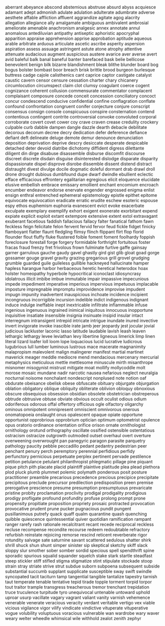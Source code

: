 aberrant
abeyance
abscond
abstemious
abstruse
absurd
abyss
acquiesce
adamant
adept
admonish
adulate
adulation
adulterate
adumbrate
adverse
aesthete
affable
affliction
affluent
aggrandize
agitate
agog
alacrity
allegation
allegiance
ally
amalgamate
ambiguous
ambivalent
ambrosial
ameliorate
amenable
anachronism
analgesic
annex
annotate
annul
anomalous
antediluvian
antipathy
antiseptic
aphoristic
apocryphal
apparition
appraise
apprehension
apprise
approbation
aptitude
aqueous
arable
arbitrate
arduous
articulate
ascetic
ascribe
asperity
aspersion
aspiration
assess
assuage
astringent
astute
atone
atrophy
attentive
attenuate
audacious
augment
auspicious
austere
avarice
aver
averse
avert
avid
baleful
balk
banal
baneful
banter
barefaced
bask
belie
bellicose
benevolent
benign
bilk
bizarre
blandishment
bleak
blithe
blunder
board
bog
bogus
bolster
bombast
boor
breach
brisk
brittle
brood
burgeon
burlesque
buttress
cadge
cajole
calisthenics
cant
caprice
captor
castigate
catalyst
caustic
cavern
censor
censure
cessation
charter
chary
chicanery
circumlocution
circumspect
claim
clot
clumsy
coagulant
coerce
cogent
cognizance
coherent
collusion
commensurate
commentator
complacent
complaisant
composure
concede
conceit
concession
conciliatory
concoct
concur
condescend
conducive
confidential
confine
conflagration
conflate
confound
confrontation
congruent
conifer
conjecture
conjure
conscript
consensus
consign
console
conspicuous
conspire
consternation
contend
contentious
contingent
contrite
controversial
convoke
convoluted
corporal
corroborate
covert
covet
cower
coy
crave
craven
crease
credulity
crockery
culpable
curb
dabble
dampen
dangle
dazzle
dearth
debacle
debilitate
decorous
decorum
decree
decry
dedication
defer
deference
defiance
defiant
deft
delineate
deluge
demote
demur
denounce
denunciation
deposition
deprivation
deprive
descry
desiccate
desperate
despicable
detached
deter
devoid
diatribe
dichotomy
diffident
digress
dilettante
diligent
din
dirge
disabuse
disassemble
disburse
discomfit
discourse
discreet
discrete
disdain
disguise
disinterested
dislodge
disparate
disparity
dispassionate
dispel
disprove
disrobe
dissemble
dissent
distend
distract
distraught
divest
divulge
docile
dogmatic
doleful
dormant
drab
drawl
droll
drone
drought
dubious
dumbfound
dupe
dwarf
dwindle
ebullient
eclectic
efface
efficacious
effrontery
egalitarian
egregious
elicit
eloquence
elucidate
elusive
embellish
embrace
emissary
emollient
enchant
encomium
encroach
encumber
endeavor
endorse
enervate
engender
engrossed
enigma
enlist
ensign
enthral
entrenched
ephemeral
epistemology
epistle
epithet
epitome
equivocate
equivocation
eradicate
erratic
erudite
eschew
esoteric
espouse
espy
ethos
euphemism
euphoria
evanescent
evict
evoke
exacerbate
exculpate
exemplary
exemplify
exhort
exigent
exonerate
exorbitant
expend
expiate
explicit
exploit
extant
extempore
extensive
extent
extol
extravagant
exuberant
facetious
faddish
fallacious
fallacy
falter
fanatical
fathom
fawn
feckless
feign
felicitate
felon
fervent
fervid
fervor
feud
fickle
fidget
finicky
flamboyant
flatter
flaunt
fledgling
flimsy
flinch
flippant
flirt
flop
florid
flounder
flout
fluffy
fluke
flustered
foible
foment
foment
foolhardy
foppish
foreclosure
forestall
forge
forgery
formidable
forthright
fortuitous
foster
fracas
fraud
frenzy
fret
frivolous
frown
fulminate
furtive
gaffe
gainsay
garner
garrulous
gauche
gaudy
gavel
ghastly
gird
gist
glib
gloat
goad
gorge
gossamer
gouge
gravel
gravity
grazing
gregarious
grill
grovel
grudging
grumble
guarded
guile
guileless
gullible
hackneyed
hallucinate
hamper
hapless
harangue
harbor
herbaceous
heretic
heretical
heterodox
hoax
holster
homeopathy
hyperbole
hypocritical
iconoclast
idiosyncrasy
idolatrous
illicit
imbibe
imbue
immutable
impair
impassive
impecunious
impede
impediment
imperative
imperious
impervious
impetuous
implacable
imposture
impregnable
impromptu
improvidence
improvise
impudent
impugn
impunity
inadvertent
inauspicious
inchoate
incidence
incipient
incongruous
incorrigible
incursion
indelible
indict
indigenous
indignant
induce
indulge
ineffable
inept
inextricable
infiltrate
inflammable
infuse
ingenious
ingenuous
ingrained
inimical
iniquitous
innocuous
inopportune
inquisitive
insatiate
insensible
insignia
insinuate
insipid
insular
intact
interregnum
intransigent
intrepid
intricate
intrigue
inundate
inured
invective
invert
invigorate
invoke
irascible
irate
jamb
jeer
jeopardy
jest
jocular
jovial
judicious
lackluster
laconic
lasso
latitude
laudable
lavish
leash
leaven
lethargic
lethargy
levee
leviathan
levy
libertine
ligneous
limerick
limp
linen
literal
lizard
loafer
loll
loom
lope
loquacious
lucid
lucrative
ludicrous
lugubrious
lull
lumber
luminous
lustrous
mace
macerate
magnanimity
malapropism
malevolent
malign
malingerer
manifest
martial
martinet
maverick
meager
meddle
mediocre
mend
mendacious
mercenary
mercurial
metaphysics
meticulous
mettle
mettlesome
minuscule
mirth
misanthrope
misnomer
misogynist
mistrust
mitigate
moat
mollify
mollycoddle
molt
morose
mosaic
mundane
nadir
narcotic
nausea
nefarious
neglect
neuralgia
nocturnal
noisome
nonchalant
nondescript
nonplused
note
notion
oaf
obdurate
obeisance
obelisk
obese
obfuscate
obituary
objurgate
objurgation
oblation
obligatory
oblique
obliquity
obliterate
oblivion
obloquy
obnoxious
obscure
obsequious
obsession
obsidian
obsolete
obstetrician
obstreperous
obtrude
obtrusive
obtuse
obviate
obvious
occult
oculist
odious
odium
odoriferous
odorous
offal
offertory
officious
ogle
olfactory
oligarchy
ominous
omnipotent
omnipresent
omniscient
omnivorous
onerous
onomatopoeia
onslaught
onus
opalescent
opaque
opiate
opportune
opportunist
opprobrious
opprobrium
optician
optimum
optometrist
opulence
opus
oratorio
ordinance
orientation
orifice
orison
ornate
ornithologist
ornithology
orotund
orthography
oscillate
ossified
ostensible
ostentatious
ostracism
ostracize
outgrowth
outmoded
outset
overhaul
overt
overture
overweening
overwrought
pan
panegyric
paragon
parasite
parquetry
pathology
paucity
pebble
peccadillo
pedant
pedantry
pedestrian
peer
penchant
penury
perch
peremptory
perennial
perfidious
perfidy
perfunctory
pernicious
perpetuate
perplex
pertinent
pervade
pestilence
petition
petulance
petulant
philanthropist
phlegmatic
pillage
pine
piquant
pique
pitch
pith
placate
placid
plaintiff
plaintive
platitude
plea
plead
plethora
plod
pluck
plumb
plummet
polemic
polymath
ponderous
posit
posture
practitioner
preamble
precarious
precedence
precious
precipice
precipitate
precipitous
preclude
precursor
predilection
predisposition
preen
premise
prerogative
prescience
presume
presumption
presumptuous
prevaricate
pristine
probity
proclamation
proclivity
prodigal
prodigality
prodigious
prodigy
profligate
profound
profundity
profuse
prolong
prompt
prone
propensity
propitiate
proposition
propriety
prosaic
protracted
provocation
provocative
prudent
prune
pucker
pugnacious
pundit
pungent
pusillanimous
putrefy
quack
quaff
qualm
quarantine
quash
quenching
quibble
quiescence
quintessential
quiver
quotidian
ramification
rampant
ranger
rarefy
rash
rationale
recalcitrant
recant
recede
reciprocal
reckless
recluse
recompense
recondite
recourse
redeem
redoubtable
refractory
refurbish
reinstate
rejoicing
remorse
rescind
reticent
reverberate
rigor
rotundity
salvage
sate
saturnine
savant
scattered
sedulous
shatter
shirk
shrill
shuck
shun
shunt
simper
sinister
sip
skeptical
sketchy
skiff
slack
sloppy
slur
smother
sober
somber
sordid
specious
spell
spendthrift
spine
sporadic
spurious
squalid
squander
squelch
stake
stark
startle
steadfast
steep
stickler
stiff
stifled
stigma
stigmatize
stint
stipulate
stockade
stoop
strain
stray
striate
strive
strut
subdue
suborn
subpoena
subsequent
subside
substantial
succumb
supplant
supplicate
susceptible
sway
swift
swindle
syncopated
tacit
taciturn
tamp
tangential
tangible
tantalize
tapestry
tarnish
taut
temperate
tenable
tentative
tepid
tirade
topple
torment
torpid
torpor
tout
traitor
trample
transgress
treacherous
tremor
trenchant
trepidation
truce
truculence
turpitude
tyro
unequivocal
untenable
untoward
uphold
uproar
usurp
vacillate
vagary
vagrant
valiant
vanity
varnish
vehemence
venerable
venerate
veracious
veracity
verdant
veritable
vertigo
vex
viable
vicious
vigilance
vigor
vilify
vindicate
vindictive
vituperate
vituperative
vogue
volubility
voluptuous
voracious
vulnerable
wan
wardrobe
wary
waver
weary
welter
wheedle
whimsical
wile
withhold
zealot
zenith
zephyr